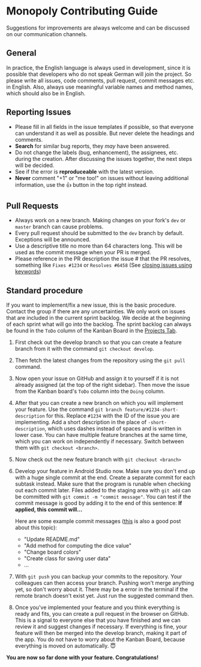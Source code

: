 # Monopoly Contributing Guide
Suggestions for improvements are always welcome and can be discussed on our communication channels.

## General
In practice, the English language is always used in development, since it is possible that developers who do not speak German will join the project.
So please write all issues, code comments, pull request, commit messages etc. in English. Also, always use meaningful variable names and method names, which should also be in English. 

## Reporting Issues
* Please fill in all fields in the issue templates if possible, so that everyone can understand it as well as possible. But never delete the headings and comments.
* **Search** for similar bug reports, they _may_ have been answered.
* Do not change the labels (bug, enhancement), the assignees, etc. during the creation. After discussing the issues together, the next steps will be decided.
* See if the error is **reproduceable** with the latest version.
* **Never** comment "+1" or "me too!" on issues without leaving additional information, use the :+1: button in the top right instead.

## Pull Requests
* Always work on a new branch. Making changes on your fork's `dev` or `master` branch can cause problems.
* Every pull request should be submitted to the `dev` branch by default. Exceptions will be announced.
* Use a descriptive title no more than 64 characters long. This will be used as the commit message when your PR is merged. 
* Please reference in the PR description the issue # that the PR resolves, something like `Fixes #1234` or `Resolves #6458` (See [closing issues using keywords](https://help.github.com/articles/closing-issues-using-keywords/))

## Standard procedure

If you want to implement/fix a new issue, this is the basic procedure. Contact the group if there are any uncertainties.
We only work on issues that are included in the current sprint backlog. We decide at the beginning of each sprint what will go into the backlog. The sprint backlog can always be found in the `ToDo` column of the Kanban Board in the [Projects Tab](https://github.com/SS20-SE2-Monopoly-Team/monopoly/projects).

1. First check out the develop branch so that you can create a feature branch from it with the command `git checkout develop`.

2. Then fetch the latest changes from the repository using the `git pull` command.

3. Now open your issue on GitHub and assign it to yourself if it is not already assigned (at the top of the right sidebar).
Then move the issue from the Kanban board's `ToDo` column into the `Doing` column.

4. After that you can create a new branch on which you will implement your feature. Use the command `git branch feature/#1234-short-description` for this. Replace `#1234` with the ID of the issue you are implementing.
Add a short description in the place of `-short-description`, which uses dashes instead of spaces and is written in lower case.
You can have multiple feature branches at the same time, which you can work on independently if necessary.
Switch between them with `git checkout <branch>`.

5. Now check out the new feature branch with `git checkout <branch>`

6. Develop your feature in Android Studio now. Make sure you don't end up with a huge single commit at the end.
Create a separate commit for each subtask instead. Make sure that the program is runable when checking out each commit later.
Files added to the staging area with `git add` can be committed with `git commit -m "commit message"`.
You can test if the commit message is good by adding it to the end of this sentence: **If applied, this commit will...**
    
    Here are some example commit messages ([this](https://chris.beams.io/posts/git-commit/) is also a good post about this topic):
    - "Update README.md"
    - "Add method for computing the dice value"
    - "Change board colors"
    - "Create class for saving user data"
    - ...

7. With `git push` you can backup your commits to the repository. Your colleagues can then access your branch. Pushing won't merge anything yet, so don't worry about it. There may be a error in the terminal if the remote branch doesn't exist yet. Just run the suggested command then.

8. Once you've implemented your feature and you think everything is ready and fits, you can create a pull request in the browser on GitHub.
This is a signal to everyone else that you have finished and we can review it and suggest changes if necessary. If everything is fine, your feature will then be merged into the develop branch, making it part of the app.
You do not have to worry about the Kanban Board, because everything is moved on automatically. 😇

**You are now so far done with your feature. Congratulations!**

